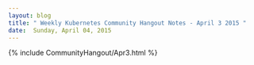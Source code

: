 ```yaml
---
layout: blog
title: " Weekly Kubernetes Community Hangout Notes - April 3 2015 "
date:  Sunday, April 04, 2015
---
```


{% include CommunityHangout/Apr3.html %}
